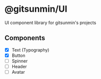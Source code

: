 # @gitsunmin/UI

UI component library for gitsunmin's projects

## Components
- [x]  Text (Typography)
- [x]  Button
- [ ]  Spinner
- [ ]  Header
- [ ]  Avatar
